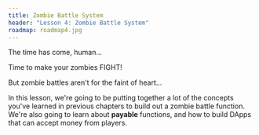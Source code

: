 ```yaml
---
title: Zombie Battle System
header: "Lesson 4: Zombie Battle System"
roadmap: roadmap4.jpg
---
```

The time has come, human...

Time to make your zombies FIGHT!

But zombie battles aren't for the faint of heart...

In this lesson, we're going to be putting together a lot of the concepts you've learned in previous chapters to build out a zombie battle function. We're also going to learn about **payable** functions, and how to build DApps that can accept money from players.
